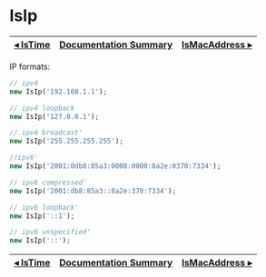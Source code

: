# IsIp

[◂ IsTime](07-istime.md) | [Documentation Summary](index.md) | [IsMacAddress ▸](08-ismacaddress.md)
-- | -- | --

IP formats:

```php
// ipv4
new IsIp('192.168.1.1');

// ipv4 loopback
new IsIp('127.0.0.1');

// ipv4 broadcast'
new IsIp('255.255.255.255');

//ipv6'
new IsIp('2001:0db8:85a3:0000:0000:8a2e:0370:7334');

// ipv6 compressed'
new IsIp('2001:db8:85a3::8a2e:370:7334');

// ipv6 loopback'
new IsIp('::1');

// ipv6 unspecified'
new IsIp('::');
```

[◂ IsTime](07-istime.md) | [Documentation Summary](index.md) | [IsMacAddress ▸](08-ismacaddress.md)
-- | -- | --
